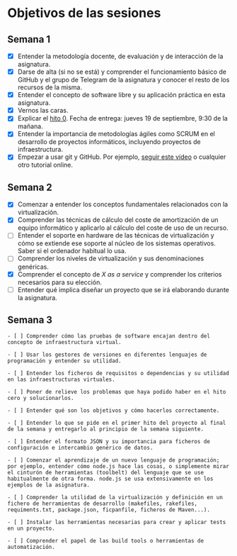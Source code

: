 # Objetivos de las sesiones

## Semana 1

- [x] Entender la metodología docente, de evaluación y de interacción de la asignatura.
- [x] Darse de alta (si no se está) y comprender el funcionamiento básico de GitHub y el
   grupo de Telegram de la asignatura y conocer el resto de los recursos de la misma.
- [x] Entender el concepto de software libre y su aplicación práctica en esta asignatura.
- [x] Vernos las caras.
- [x] Explicar el
   [hito 0](http://jj.github.io/IV/documentos/proyecto/0.Repositorio). Fecha
   de entrega: jueves 19 de septiembre, 9:30 de la mañana.
- [x] Entender la importancia de metodologías ágiles como SCRUM en el
   desarrollo de proyectos informáticos, incluyendo proyectos de
   infraestructura.
- [x] Empezar a usar git y GitHub. Por ejemplo,
  [seguir este vídeo](https://www.youtube.com/watch?v=gmXyJI01qa8) o
   cualquier otro tutorial online.

## Semana 2
- [x] Comenzar a entender los conceptos fundamentales relacionados con la
virtualización.
- [x] Comprender las técnicas de cálculo del coste de amortización de un equipo
informático y aplicarlo al cálculo del coste de uso de un recurso.
- [ ] Entender el soporte en hardware de las técnicas de virtualización y cómo
se extiende ese soporte al núcleo de los sistemas operativos. Saber si el
ordenador habitual lo usa.
- [ ] Comprender los niveles de virtualización y sus denominaciones genéricas.
- [x] Comprender el concepto de *X as a service* y comprender los criterios
necesarios para su elección.
- [ ] Entender qué implica diseñar un proyecto que se irá elaborando durante
la asignatura.

## Semana 3

    - [ ] Comprender cómo las pruebas de software encajan dentro del concepto de infraestructura virtual.

    - [ ] Usar los gestores de versiones en diferentes lenguajes de programación y entender su utilidad.

    - [ ] Entender los ficheros de requisitos o dependencias y su utilidad en las infraestructuras virtuales.

    - [ ] Poner de relieve los problemas que haya podido haber en el hito cero y solucionarlos.

    - [ ] Entender qué son los objetivos y cómo hacerlos correctamente.

    - [ ] Entender lo que se pide en el primer hito del proyecto al final de la semana y entregarlo al principio de la semana siguiente.

    - [ ] Entender el formato JSON y su importancia para ficheros de configuración e intercambio genérico de datos.

    - [ ] Comenzar el aprendizaje de un nuevo lenguaje de programación; por ejemplo, entender cómo node.js hace las cosas, o simplemente mirar el cinturón de herramientas (toolbelt) del lenguaje que se use habitualmente de otra forma. node.js se usa extensivamente en los ejemplos de la asignatura.

    - [ ] Comprender la utilidad de la virtualización y definición en un fichero de herramientas de desarrollo (makefiles, rakefiles, requiments.txt, package.json, ficpanfile, ficheros de Maven...).

    - [ ] Instalar las herramientas necesarias para crear y aplicar tests en un proyecto.

    - [ ] Comprender el papel de las build tools o herramientas de automatización.
